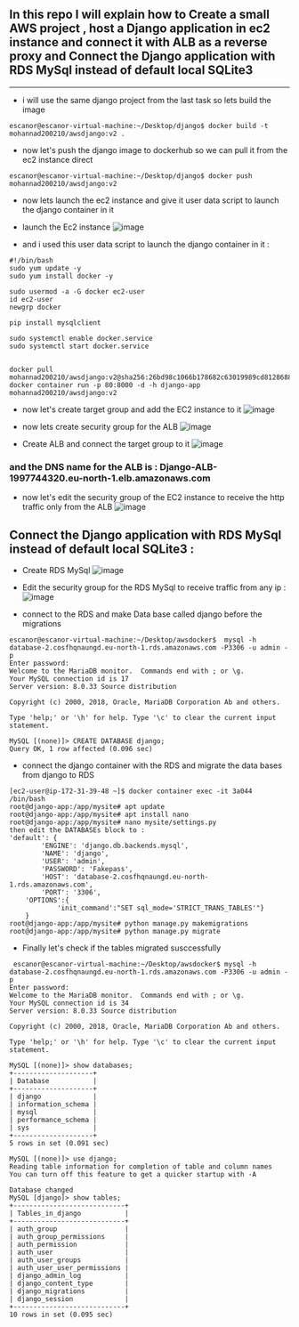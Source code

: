 ## In this repo I will explain how to Create a small AWS project , host a Django application in ec2 instance and connect it with ALB as a reverse proxy and Connect the Django application with RDS MySql instead of default local SQLite3
****

- i will use the same django project from the last task so lets build the image 
```
escanor@escanor-virtual-machine:~/Desktop/django$ docker build -t mohannad200210/awsdjango:v2 .
```
- now let's push the django image to dockerhub so we can pull it from the ec2 instance direct
```
escanor@escanor-virtual-machine:~/Desktop/django$ docker push mohannad200210/awsdjango:v2
```

- now lets launch the ec2 instance and give it user data script to launch the django container in it 

- launch the Ec2 instance
  ![image](https://github.com/mohannad200210/Sitech-Internship/assets/95110750/3f26b6d3-066a-491e-b91d-9c4cc13814ce)


- and i used this user data script to launch the django container in it :
```
#!/bin/bash
sudo yum update -y
sudo yum install docker -y

sudo usermod -a -G docker ec2-user
id ec2-user
newgrp docker

pip install mysqlclient

sudo systemctl enable docker.service
sudo systemctl start docker.service


docker pull mohannad200210/awsdjango:v2@sha256:26bd98c1066b178682c63019989cd8128688f09ab32cec8d3b084c3a285d958c
docker container run -p 80:8000 -d -h django-app mohannad200210/awsdjango:v2
```
- now let's create target group and add the EC2 instance to it
![image](https://github.com/mohannad200210/Sitech-Internship/assets/95110750/ff97e533-e9a5-43b8-8e5d-2a262965c51f)

- now lets create security group for the ALB 
![image](https://github.com/mohannad200210/Sitech-Internship/assets/95110750/f303dc72-b9bd-471d-be57-33a4d0a12976)

 - Create ALB and connect the target group to it 
 ![image](https://github.com/mohannad200210/Sitech-Internship/assets/95110750/d8a36b61-2774-4428-84ce-fc29608ab6e4)
 ### and the DNS name for the ALB is : Django-ALB-1997744320.eu-north-1.elb.amazonaws.com
- now let's edit the security group of the EC2 instance to receive the http traffic only from the ALB
 ![image](https://github.com/mohannad200210/Sitech-Internship/assets/95110750/ab15a414-d5ce-4988-aff2-81797012f898)

## Connect the Django application with RDS MySql instead of default local SQLite3 : 

- Create RDS MySql
![image](https://github.com/mohannad200210/Sitech-Internship/assets/95110750/7770faa0-748f-462b-8f07-e5bd8a45390e)

- Edit the security group for the RDS MySql to receive traffic from any ip :
![image](https://github.com/mohannad200210/Sitech-Internship/assets/95110750/a21f830d-e38f-4d0e-ba7d-1fefe9149f60)
- connect to the RDS and make Data base called django before the migrations
```
escanor@escanor-virtual-machine:~/Desktop/awsdocker$  mysql -h database-2.cosfhqnaungd.eu-north-1.rds.amazonaws.com -P3306 -u admin -p
Enter password: 
Welcome to the MariaDB monitor.  Commands end with ; or \g.
Your MySQL connection id is 17
Server version: 8.0.33 Source distribution

Copyright (c) 2000, 2018, Oracle, MariaDB Corporation Ab and others.

Type 'help;' or '\h' for help. Type '\c' to clear the current input statement.

MySQL [(none)]> CREATE DATABASE django;
Query OK, 1 row affected (0.096 sec)
```
-  connect the django container with the RDS and migrate the data bases from django to RDS
```
[ec2-user@ip-172-31-39-48 ~]$ docker container exec -it 3a044 /bin/bash
root@django-app:/app/mysite# apt update
root@django-app:/app/mysite# apt install nano 
root@django-app:/app/mysite# nano mysite/settings.py
then edit the DATABASEs block to :
'default': {
        'ENGINE': 'django.db.backends.mysql',
        'NAME': 'django',
        'USER': 'admin',
        'PASSWORD': 'Fakepass',
        'HOST': 'database-2.cosfhqnaungd.eu-north-1.rds.amazonaws.com',
        'PORT': '3306',
	'OPTIONS':{
        	'init_command':"SET sql_mode='STRICT_TRANS_TABLES'"}
    }
root@django-app:/app/mysite# python manage.py makemigrations
root@django-app:/app/mysite# python manage.py migrate
```
- Finally let's check if the tables migrated susccessfully
```
 escanor@escanor-virtual-machine:~/Desktop/awsdocker$ mysql -h database-2.cosfhqnaungd.eu-north-1.rds.amazonaws.com -P3306 -u admin -p 
Enter password: 
Welcome to the MariaDB monitor.  Commands end with ; or \g.
Your MySQL connection id is 34
Server version: 8.0.33 Source distribution

Copyright (c) 2000, 2018, Oracle, MariaDB Corporation Ab and others.

Type 'help;' or '\h' for help. Type '\c' to clear the current input statement.

MySQL [(none)]> show databases;
+--------------------+
| Database           |
+--------------------+
| django             |
| information_schema |
| mysql              |
| performance_schema |
| sys                |
+--------------------+
5 rows in set (0.091 sec)

MySQL [(none)]> use django;
Reading table information for completion of table and column names
You can turn off this feature to get a quicker startup with -A

Database changed
MySQL [django]> show tables;
+----------------------------+
| Tables_in_django           |
+----------------------------+
| auth_group                 |
| auth_group_permissions     |
| auth_permission            |
| auth_user                  |
| auth_user_groups           |
| auth_user_user_permissions |
| django_admin_log           |
| django_content_type        |
| django_migrations          |
| django_session             |
+----------------------------+
10 rows in set (0.095 sec)
```






